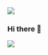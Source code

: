 <img src="https://img.shields.io/badge/logo=Blog&logoColor=Blue"/>


### Hi there 👋

<img src="https://img.shields.io/badge/Android-3DDC84?style=flat-square&logo=Android&logoColor=white"/>

<!--
**Glibrary-Source/Glibrary-Source** is a ✨ _special_ ✨ repository because its `README.md` (this file) appears on your GitHub profile.

Here are some ideas to get you started:

- 🔭 I’m currently working on ...
- 🌱 I’m currently learning ...
- 👯 I’m looking to collaborate on ...
- 🤔 I’m looking for help with ...
- 💬 Ask me about ...
- 📫 How to reach me: ...
- 😄 Pronouns: ...
- ⚡ Fun fact: ...
-->

